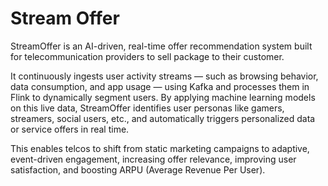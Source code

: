 # Stream Offer

StreamOffer is an AI-driven, real-time offer recommendation system built for telecommunication providers to sell package to their customer.

It continuously ingests user activity streams — such as browsing behavior, data consumption, and app usage — using Kafka and processes them in Flink to dynamically segment users. By applying machine learning models on this live data, StreamOffer identifies user personas like gamers, streamers, social users, etc., and automatically triggers personalized data or service offers in real time.

This enables telcos to shift from static marketing campaigns to adaptive, event-driven engagement, increasing offer relevance, improving user satisfaction, and boosting ARPU (Average Revenue Per User).